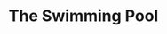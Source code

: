 ---
  title: The Swimming Pool
  description: An unusual shaped pool.
  latitude: -26.172580
  longitude: 28.075828
  cards:
    - poi-021-card-001.md
    - poi-021-card-002.md
    - poi-021-card-003.md
    - poi-021-card-004.md
    - poi-021-card-005.md
    - poi-021-card-006.md
---